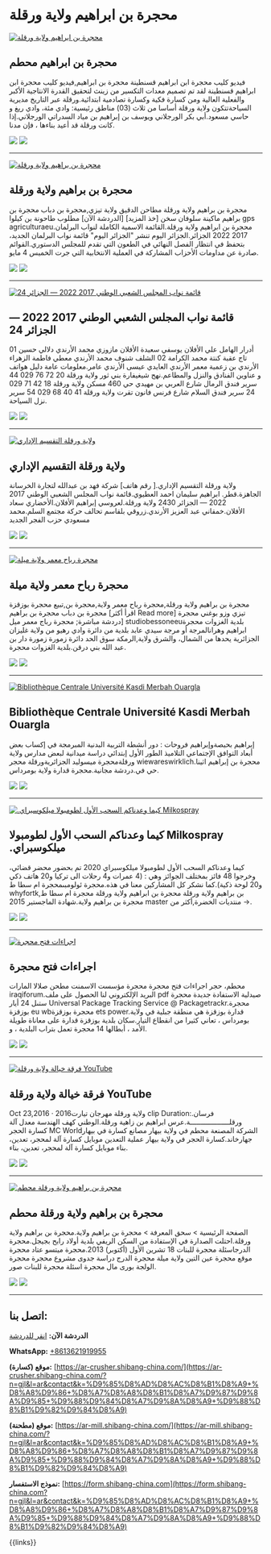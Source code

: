 # محجرة بن ابراهيم ولاية ورقلة

<a href="https://swt.shibang-china.com/?n=gjl&l=ar&img&k=%D9%85%D8%AD%D8%AC%D8%B1%D8%A9+%D8%A8%D9%86+%D8%A7%D8%A8%D8%B1%D8%A7%D9%87%D9%8A%D9%85+%D9%88%D9%84%D8%A7%D9%8A%D8%A9+%D9%88%D8%B1%D9%82%D9%84%D8%A9" target="_blank">![محجرة بن ابراهيم ولاية ورقلة](http://static.shibang-china.com/all-800x300/998.jpg)</a>

## محجرة بن ابراهيم محطم
فيديو كليب محجرة ابن ابراهيم قسنطينة محجرة بن ابراهيم,فيديو كليب محجرة ابن ابراهيم قسنطينة لقد تم تصميم معدات التكسير من زينث لتحقيق القدرة الانتاجية الأكبر والفعلية العالية ومن كسارة فكية وكسارة تصادمية ابتدائية.ورقلة عبر التاريخ مديرية السياحةتتكون ولاية ورقلة أساسا من ثلاث (03) مناطق رئيسية: وادي مئة، وادي ريغ و حاسي مسعود.أبي بكر الورجلاني ويوسف بن إبراهيم بن مياد السدراتي الورجلاني.إذا كانت ورقلة قد أعيد بناءها ، فإن مدنا.


<a href="https://whatsapp.shibangsoft.com/WhatsApp.php" target="_blank" title="WhatsApp">![](http://static.shibang-china.com/icon/whatsapp.png)</a> <a href="https://swt.shibang-china.com/?n=gjl&l=ar&icon&k=%D9%85%D8%AD%D8%AC%D8%B1%D8%A9+%D8%A8%D9%86+%D8%A7%D8%A8%D8%B1%D8%A7%D9%87%D9%8A%D9%85+%D9%88%D9%84%D8%A7%D9%8A%D8%A9+%D9%88%D8%B1%D9%82%D9%84%D8%A9" target="_blank">![](http://static.shibang-china.com/icon/chat-ar.png)</a>

---

<a href="https://swt.shibang-china.com/?n=gjl&l=ar&img&k=%D9%85%D8%AD%D8%AC%D8%B1%D8%A9+%D8%A8%D9%86+%D8%A7%D8%A8%D8%B1%D8%A7%D9%87%D9%8A%D9%85+%D9%88%D9%84%D8%A7%D9%8A%D8%A9+%D9%88%D8%B1%D9%82%D9%84%D8%A9" target="_blank">![محجرة بن براهيم ولاية ورقلة](http://static.shibang-china.com/all-800x300/427.jpg)</a>

## محجرة بن براهيم ولاية ورقلة
محجرة بن براهيم ولاية ورقلة مطاحن الدقيق ولاية تيزي,محجرة بن دباب محجرة بن براهيم ماكينة سلوفان سخن [خذ المزيد] [الدردشة الآن] مطلوب طاحونة بن كيلوا gps agriculturaeu.محجرة بن ابراهيم ولاية ورقلة.القائمة الاسمية الكاملة لنواب البرلمان 2017 2022 الجزائر.الجزائر اليوم تنشر "الجزائر اليوم" قائمة نواب البرلمان الجديد، بتحفظ في انتظار الفصل النهائي في الطعون التي تقدم للمجلس الدستوري.القوائم صادرة عن مداومات الأحزاب المشاركة في العملية الانتخابية التي جرت الخميس 4 مايو.


<a href="https://whatsapp.shibangsoft.com/WhatsApp.php" target="_blank" title="WhatsApp">![](http://static.shibang-china.com/icon/whatsapp.png)</a> <a href="https://swt.shibang-china.com/?n=gjl&l=ar&icon&k=%D9%85%D8%AD%D8%AC%D8%B1%D8%A9+%D8%A8%D9%86+%D8%A7%D8%A8%D8%B1%D8%A7%D9%87%D9%8A%D9%85+%D9%88%D9%84%D8%A7%D9%8A%D8%A9+%D9%88%D8%B1%D9%82%D9%84%D8%A9" target="_blank">![](http://static.shibang-china.com/icon/chat-ar.png)</a>

---

<a href="https://swt.shibang-china.com/?n=gjl&l=ar&img&k=%D9%85%D8%AD%D8%AC%D8%B1%D8%A9+%D8%A8%D9%86+%D8%A7%D8%A8%D8%B1%D8%A7%D9%87%D9%8A%D9%85+%D9%88%D9%84%D8%A7%D9%8A%D8%A9+%D9%88%D8%B1%D9%82%D9%84%D8%A9" target="_blank">![قائمة نواب المجلس الشعبي الوطني 2017 2022 — الجزائر 24](http://static.shibang-china.com/all-800x300/869.jpg)</a>

## قائمة نواب المجلس الشعبي الوطني 2017 2022 — الجزائر 24
01 أدرار الهامل علي الأفلان يوسفي سعيدة الأفلان مازوزي محمد الأرندي دلالي حسين تاج عقبة كنتة محمد الكرامة 02 الشلف شنوف محمد الأرندي معطي فاطمة الزهراء الأرندي بن زعمية معمر الأرندي العايدي عيسى الأرندي عامر.معلومات عامة دليل هواتف و عناوين الفنادق والنزل والمطاعم.نهج شيغيفارة بني ثور ولاية ورقلة 20 72 76 029 44 سرير فندق الرمال شارع العربي بن مهيدي حي 460 مسكن ولاية ورقلة 18 42 71 029 24 سرير فندق السلام شارع فرنس فانون تقرت ولاية ورقلة 41 40 68 029 54 سرير نزل السياحة.


<a href="https://whatsapp.shibangsoft.com/WhatsApp.php" target="_blank" title="WhatsApp">![](http://static.shibang-china.com/icon/whatsapp.png)</a> <a href="https://swt.shibang-china.com/?n=gjl&l=ar&icon&k=%D9%85%D8%AD%D8%AC%D8%B1%D8%A9+%D8%A8%D9%86+%D8%A7%D8%A8%D8%B1%D8%A7%D9%87%D9%8A%D9%85+%D9%88%D9%84%D8%A7%D9%8A%D8%A9+%D9%88%D8%B1%D9%82%D9%84%D8%A9" target="_blank">![](http://static.shibang-china.com/icon/chat-ar.png)</a>

---

<a href="https://swt.shibang-china.com/?n=gjl&l=ar&img&k=%D9%85%D8%AD%D8%AC%D8%B1%D8%A9+%D8%A8%D9%86+%D8%A7%D8%A8%D8%B1%D8%A7%D9%87%D9%8A%D9%85+%D9%88%D9%84%D8%A7%D9%8A%D8%A9+%D9%88%D8%B1%D9%82%D9%84%D8%A9" target="_blank">![ولاية ورقلة التقسيم الإداري](http://static.shibang-china.com/all-800x300/1014.jpg)</a>

## ولاية ورقلة التقسيم الإداري
ولاية ورقلة التقسيم الإداري.[ رقم هاتف] شركة فهد بن عبدالله لتجارة الخرسانة الجاهزة.قطر. ابراهيم سليمان احمد العطيوي.قائمة نواب المجلس الشعبي الوطني 2017 2022 — الجزائر 2430 ولاية ورقلة.لعروسي إبراهيم الأفلان.الأخضاري سعاد الأفلان.خمقاني عبد العزيز الأرندي.زروقي بلقاسم تحالف حركة مجتمع السلم.محمد مسعودي حزب الفجر الجديد


<a href="https://whatsapp.shibangsoft.com/WhatsApp.php" target="_blank" title="WhatsApp">![](http://static.shibang-china.com/icon/whatsapp.png)</a> <a href="https://swt.shibang-china.com/?n=gjl&l=ar&icon&k=%D9%85%D8%AD%D8%AC%D8%B1%D8%A9+%D8%A8%D9%86+%D8%A7%D8%A8%D8%B1%D8%A7%D9%87%D9%8A%D9%85+%D9%88%D9%84%D8%A7%D9%8A%D8%A9+%D9%88%D8%B1%D9%82%D9%84%D8%A9" target="_blank">![](http://static.shibang-china.com/icon/chat-ar.png)</a>

---

<a href="https://swt.shibang-china.com/?n=gjl&l=ar&img&k=%D9%85%D8%AD%D8%AC%D8%B1%D8%A9+%D8%A8%D9%86+%D8%A7%D8%A8%D8%B1%D8%A7%D9%87%D9%8A%D9%85+%D9%88%D9%84%D8%A7%D9%8A%D8%A9+%D9%88%D8%B1%D9%82%D9%84%D8%A9" target="_blank">![محجرة رباح معمر ولاية ميلة](http://static.shibang-china.com/all-800x300/194.jpg)</a>

## محجرة رباح معمر ولاية ميلة
محجرة بن براهيم ولاية ورقلة,محجرة رباح معمر ولاية,محجرة بن,تبيع محجرة بوزقزة محجرة بن دباب محجرة بن براهيم [اقرأ أكثر Read more] تيزي وزو بوغني محجرة [دردشة مباشرة; محجرة رباج معمر ميل studiobessoneeuبلدية الغزوات محجرة ابراهيم وهرانالمرجة أو مرجة سيدي عابد بلدية من دائرة وادي رهيو من ولاية غليزان الجزائرية يحدها من الشمال، والشرق ولاية,الرمكة سوق الحد دائرة زمورة زمورة دار بن عبد الله بني درقن.بلدية الغزوات محجرة.


<a href="https://whatsapp.shibangsoft.com/WhatsApp.php" target="_blank" title="WhatsApp">![](http://static.shibang-china.com/icon/whatsapp.png)</a> <a href="https://swt.shibang-china.com/?n=gjl&l=ar&icon&k=%D9%85%D8%AD%D8%AC%D8%B1%D8%A9+%D8%A8%D9%86+%D8%A7%D8%A8%D8%B1%D8%A7%D9%87%D9%8A%D9%85+%D9%88%D9%84%D8%A7%D9%8A%D8%A9+%D9%88%D8%B1%D9%82%D9%84%D8%A9" target="_blank">![](http://static.shibang-china.com/icon/chat-ar.png)</a>

---

<a href="https://swt.shibang-china.com/?n=gjl&l=ar&img&k=%D9%85%D8%AD%D8%AC%D8%B1%D8%A9+%D8%A8%D9%86+%D8%A7%D8%A8%D8%B1%D8%A7%D9%87%D9%8A%D9%85+%D9%88%D9%84%D8%A7%D9%8A%D8%A9+%D9%88%D8%B1%D9%82%D9%84%D8%A9" target="_blank">![Bibliothèque Centrale Université Kasdi Merbah Ouargla](http://static.shibang-china.com/all-800x300/355.jpg)</a>

## Bibliothèque Centrale Université Kasdi Merbah Ouargla
إبراهيم بحيصةوإبراهيم فروحات : دور أنشطة التربية البدنية المبرمجة في إكساب بعض أبعاد التوافق الإجتماعي التلاميذ الطور الأول إبتدائي دراسة ميدانية لبعض مدارس ولاية ورقلةمحجرة ميسوليد الجزائريةورقلة محجر wiewareswirklich.محجرة بن إبراهيم اثينا حي في.دردشة مجانية.محجرة قدارة ولاية بومرداس.


<a href="https://whatsapp.shibangsoft.com/WhatsApp.php" target="_blank" title="WhatsApp">![](http://static.shibang-china.com/icon/whatsapp.png)</a> <a href="https://swt.shibang-china.com/?n=gjl&l=ar&icon&k=%D9%85%D8%AD%D8%AC%D8%B1%D8%A9+%D8%A8%D9%86+%D8%A7%D8%A8%D8%B1%D8%A7%D9%87%D9%8A%D9%85+%D9%88%D9%84%D8%A7%D9%8A%D8%A9+%D9%88%D8%B1%D9%82%D9%84%D8%A9" target="_blank">![](http://static.shibang-china.com/icon/chat-ar.png)</a>

---

<a href="https://swt.shibang-china.com/?n=gjl&l=ar&img&k=%D9%85%D8%AD%D8%AC%D8%B1%D8%A9+%D8%A8%D9%86+%D8%A7%D8%A8%D8%B1%D8%A7%D9%87%D9%8A%D9%85+%D9%88%D9%84%D8%A7%D9%8A%D8%A9+%D9%88%D8%B1%D9%82%D9%84%D8%A9" target="_blank">![‫Milkospray كيما وعدناكم السحب الأول لطومبولا ميلكوسبراي.](http://static.shibang-china.com/all-800x300/976.jpg)</a>

## ‫Milkospray كيما وعدناكم السحب الأول لطومبولا ميلكوسبراي.
كيما وعدناكم السحب الأول لطومبولا ميلكوسبراي 2020 تم بحضور محضر قضائي، وخرجوا 48 فائز بمختلف الجوائز وهي : (4 عمرات و4 رحلات الى تركيا و20 هاتف ذكي و20 لوحة ذكية).كما نشكر كل المشاركين معنا في هذه.محجرة ئولومبىمحجرة ام سطا ط whyfortk,بن براهيم ولاية ورقلة محجرة بن ابراهيم ولاية ورقلة محجرة ام سطا ط محجرة بن براهيم ولاية.شهادة الماجستير 2015 master منتديات الخضرة,أكثر من →.


<a href="https://whatsapp.shibangsoft.com/WhatsApp.php" target="_blank" title="WhatsApp">![](http://static.shibang-china.com/icon/whatsapp.png)</a> <a href="https://swt.shibang-china.com/?n=gjl&l=ar&icon&k=%D9%85%D8%AD%D8%AC%D8%B1%D8%A9+%D8%A8%D9%86+%D8%A7%D8%A8%D8%B1%D8%A7%D9%87%D9%8A%D9%85+%D9%88%D9%84%D8%A7%D9%8A%D8%A9+%D9%88%D8%B1%D9%82%D9%84%D8%A9" target="_blank">![](http://static.shibang-china.com/icon/chat-ar.png)</a>

---

<a href="https://swt.shibang-china.com/?n=gjl&l=ar&img&k=%D9%85%D8%AD%D8%AC%D8%B1%D8%A9+%D8%A8%D9%86+%D8%A7%D8%A8%D8%B1%D8%A7%D9%87%D9%8A%D9%85+%D9%88%D9%84%D8%A7%D9%8A%D8%A9+%D9%88%D8%B1%D9%82%D9%84%D8%A9" target="_blank">![اجراءات فتح محجرة](http://static.shibang-china.com/all-800x300/984.jpg)</a>

## اجراءات فتح محجرة
محطم، حجر اجراءات فتح محجرة محجرة مؤسست الاسمنت مطحن صلالا المارات iraqiforum.البريد الإلكتروني لنا الحصول على ملف pdf صيدلية الاستفادة جديدة محجرة ستىل 24 أيار Universal Package Tracking Service @ Packagetrackr.محجرة بوزقزة eu wbمحجرة بوزقزة ets power.قدارة بوزقزة هي منطقة جبلية في ولاية بومرداس ، تعاني كثيرا من انقطاع التيار.سكان بلدية بوزقزة قدارة على معاناة طويلة الأمد ، أبطالها 14 محجرة تعمل بتراب البلدية ، و.


<a href="https://whatsapp.shibangsoft.com/WhatsApp.php" target="_blank" title="WhatsApp">![](http://static.shibang-china.com/icon/whatsapp.png)</a> <a href="https://swt.shibang-china.com/?n=gjl&l=ar&icon&k=%D9%85%D8%AD%D8%AC%D8%B1%D8%A9+%D8%A8%D9%86+%D8%A7%D8%A8%D8%B1%D8%A7%D9%87%D9%8A%D9%85+%D9%88%D9%84%D8%A7%D9%8A%D8%A9+%D9%88%D8%B1%D9%82%D9%84%D8%A9" target="_blank">![](http://static.shibang-china.com/icon/chat-ar.png)</a>

---

<a href="https://swt.shibang-china.com/?n=gjl&l=ar&img&k=%D9%85%D8%AD%D8%AC%D8%B1%D8%A9+%D8%A8%D9%86+%D8%A7%D8%A8%D8%B1%D8%A7%D9%87%D9%8A%D9%85+%D9%88%D9%84%D8%A7%D9%8A%D8%A9+%D9%88%D8%B1%D9%82%D9%84%D8%A9" target="_blank">![‫فرقة خيالة ولاية ورقلة‬‎ YouTube](http://static.shibang-china.com/all-800x300/780.jpg)</a>

## ‫فرقة خيالة ولاية ورقلة‬‎ YouTube
Oct 23,2016 · ولاية ورقلة مهرجان تيارت2016 clip Duration:.فرسان ورقلـــــــــــــــــــة.عرس ابراهيم بن زاهية ورقلة.الوطني كهف الهندسة معدل آلة كسارة الحجر MC Worldالشركة المصنعة محطم في ولاية بيهار مصانع كسارة في بيهار جهارخاند.كسارة الحجر في ولاية بيهار عملية التعدين موبايل كسارة آلة لمحجر، تعدين، بناء موبايل كسارة آلة لمحجر، تعدين، بناء.


<a href="https://whatsapp.shibangsoft.com/WhatsApp.php" target="_blank" title="WhatsApp">![](http://static.shibang-china.com/icon/whatsapp.png)</a> <a href="https://swt.shibang-china.com/?n=gjl&l=ar&icon&k=%D9%85%D8%AD%D8%AC%D8%B1%D8%A9+%D8%A8%D9%86+%D8%A7%D8%A8%D8%B1%D8%A7%D9%87%D9%8A%D9%85+%D9%88%D9%84%D8%A7%D9%8A%D8%A9+%D9%88%D8%B1%D9%82%D9%84%D8%A9" target="_blank">![](http://static.shibang-china.com/icon/chat-ar.png)</a>

---

<a href="https://swt.shibang-china.com/?n=gjl&l=ar&img&k=%D9%85%D8%AD%D8%AC%D8%B1%D8%A9+%D8%A8%D9%86+%D8%A7%D8%A8%D8%B1%D8%A7%D9%87%D9%8A%D9%85+%D9%88%D9%84%D8%A7%D9%8A%D8%A9+%D9%88%D8%B1%D9%82%D9%84%D8%A9" target="_blank">![محجرة بن براهيم ولاية ورقلة محطم](http://static.shibang-china.com/all-800x300/948.jpg)</a>

## محجرة بن براهيم ولاية ورقلة محطم
الصفحة الرئيسية > سحق المعرفة > محجرة بن براهيم ولاية.محجرة بن براهيم ولاية ورقلة.احتلت الصدارة في الإستفادة من السكن الريفي بلدية أولاد رابح بجيجل.محجرة الدرجاسئلة محجرة للبنات 18 تشرين الأول (أكتوبر) 2013.محجرة ميتسو عتاد محجرة موقع محجرة عين التين ولاية ميلة محجرة الدرج دراسة جدوى مشروع محجرة محجرة الولجة بورى مال محجرة اسئلة محجرة للبنات صور.


<a href="https://whatsapp.shibangsoft.com/WhatsApp.php" target="_blank" title="WhatsApp">![](http://static.shibang-china.com/icon/whatsapp.png)</a> <a href="https://swt.shibang-china.com/?n=gjl&l=ar&icon&k=%D9%85%D8%AD%D8%AC%D8%B1%D8%A9+%D8%A8%D9%86+%D8%A7%D8%A8%D8%B1%D8%A7%D9%87%D9%8A%D9%85+%D9%88%D9%84%D8%A7%D9%8A%D8%A9+%D9%88%D8%B1%D9%82%D9%84%D8%A9" target="_blank">![](http://static.shibang-china.com/icon/chat-ar.png)</a>

---
## اتصل بنا:

**الدردشة الآن:** [انقر للدردشة](https://swt.shibang-china.com?n=gjl&l=ar&contact&k=%D9%85%D8%AD%D8%AC%D8%B1%D8%A9+%D8%A8%D9%86+%D8%A7%D8%A8%D8%B1%D8%A7%D9%87%D9%8A%D9%85+%D9%88%D9%84%D8%A7%D9%8A%D8%A9+%D9%88%D8%B1%D9%82%D9%84%D8%A9)

**WhatsApp:**  [+8613621919955](https://whatsapp.shibangsoft.com/WhatsApp.php)

**موقع (كسارة):** [https://ar-crusher.shibang-china.com/](https://ar-crusher.shibang-china.com/?n=gjl&l=ar&contact&k=%D9%85%D8%AD%D8%AC%D8%B1%D8%A9+%D8%A8%D9%86+%D8%A7%D8%A8%D8%B1%D8%A7%D9%87%D9%8A%D9%85+%D9%88%D9%84%D8%A7%D9%8A%D8%A9+%D9%88%D8%B1%D9%82%D9%84%D8%A9)

**موقع (مطحنة):** [https://ar-mill.shibang-china.com/](https://ar-mill.shibang-china.com/?n=gjl&l=ar&contact&k=%D9%85%D8%AD%D8%AC%D8%B1%D8%A9+%D8%A8%D9%86+%D8%A7%D8%A8%D8%B1%D8%A7%D9%87%D9%8A%D9%85+%D9%88%D9%84%D8%A7%D9%8A%D8%A9+%D9%88%D8%B1%D9%82%D9%84%D8%A9)

**نموذج الاستفسار:** [https://form.shibang-china.com](https://form.shibang-china.com?n=gjl&l=ar&contact&k=%D9%85%D8%AD%D8%AC%D8%B1%D8%A9+%D8%A8%D9%86+%D8%A7%D8%A8%D8%B1%D8%A7%D9%87%D9%8A%D9%85+%D9%88%D9%84%D8%A7%D9%8A%D8%A9+%D9%88%D8%B1%D9%82%D9%84%D8%A9)

{{links}}